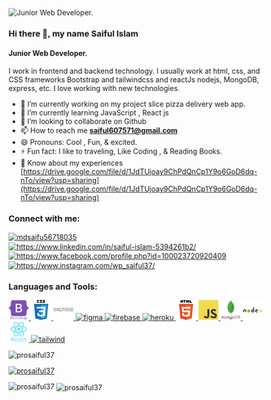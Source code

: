 ![Junior Web Developer.](https://media-exp1.licdn.com/dms/image/C4D16AQF3wFgV8F2v8g/profile-displaybackgroundimage-shrink_350_1400/0/1657024451799?e=1669248000&v=beta&t=X-1PbY0jNNho7QEN9xCkTocZZENZnXzDo9XZyZDEJDk)
### Hi there 👋, my name Saiful Islam
#### Junior Web Developer.

I work in frontend and backend technology. I usually work at html, css, and CSS frameworks Bootstrap and tailwindcss and reactJs nodejs, MongoDB, express, etc. I love working with new technologies.



- 🔭 I’m currently working on my project slice pizza delivery web app. 
- 🌱 I’m currently learning JavaScript , React js 
- 👯 I’m looking to collaborate on Github 
- 📫 How to reach me **saiful607571@gmail.com**
- 😄 Pronouns: Cool , Fun, & excited. 
- ⚡ Fun fact: I like to traveling, Like Coding , & Reading Books.
- 📄 Know about my experiences [https://drive.google.com/file/d/1JdTUjoay9ChPdQnCp1Y9o6GoD6dq-nTo/view?usp=sharing](https://drive.google.com/file/d/1JdTUjoay9ChPdQnCp1Y9o6GoD6dq-nTo/view?usp=sharing)


<h3 align="left">Connect with me:</h3>
<p align="left">
<a href="https://twitter.com/mdsaifu56718035" target="blank"><img align="center" src="https://raw.githubusercontent.com/rahuldkjain/github-profile-readme-generator/master/src/images/icons/Social/twitter.svg" alt="mdsaifu56718035" height="30" width="40" /></a>
<a href="https://linkedin.com/in/https://www.linkedin.com/in/saiful-islam-5394261b2/" target="blank"><img align="center" src="https://raw.githubusercontent.com/rahuldkjain/github-profile-readme-generator/master/src/images/icons/Social/linked-in-alt.svg" alt="https://www.linkedin.com/in/saiful-islam-5394261b2/" height="30" width="40" /></a>
<a href="https://fb.com/https://www.facebook.com/profile.php?id=100023720920409" target="blank"><img align="center" src="https://raw.githubusercontent.com/rahuldkjain/github-profile-readme-generator/master/src/images/icons/Social/facebook.svg" alt="https://www.facebook.com/profile.php?id=100023720920409" height="30" width="40" /></a>
<a href="https://instagram.com/https://www.instagram.com/wp_saiful37/" target="blank"><img align="center" src="https://raw.githubusercontent.com/rahuldkjain/github-profile-readme-generator/master/src/images/icons/Social/instagram.svg" alt="https://www.instagram.com/wp_saiful37/" height="30" width="40" /></a>
</p>



<h3 align="left">Languages and Tools:</h3>
<p align="left"> <a href="https://getbootstrap.com" target="_blank" rel="noreferrer"> <img src="https://raw.githubusercontent.com/devicons/devicon/master/icons/bootstrap/bootstrap-plain-wordmark.svg" alt="bootstrap" width="40" height="40"/> </a> <a href="https://www.w3schools.com/css/" target="_blank" rel="noreferrer"> <img src="https://raw.githubusercontent.com/devicons/devicon/master/icons/css3/css3-original-wordmark.svg" alt="css3" width="40" height="40"/> </a> <a href="https://expressjs.com" target="_blank" rel="noreferrer"> <img src="https://raw.githubusercontent.com/devicons/devicon/master/icons/express/express-original-wordmark.svg" alt="express" width="40" height="40"/> </a> <a href="https://www.figma.com/" target="_blank" rel="noreferrer"> <img src="https://www.vectorlogo.zone/logos/figma/figma-icon.svg" alt="figma" width="40" height="40"/> </a> <a href="https://firebase.google.com/" target="_blank" rel="noreferrer"> <img src="https://www.vectorlogo.zone/logos/firebase/firebase-icon.svg" alt="firebase" width="40" height="40"/> </a> <a href="https://heroku.com" target="_blank" rel="noreferrer"> <img src="https://www.vectorlogo.zone/logos/heroku/heroku-icon.svg" alt="heroku" width="40" height="40"/> </a> <a href="https://www.w3.org/html/" target="_blank" rel="noreferrer"> <img src="https://raw.githubusercontent.com/devicons/devicon/master/icons/html5/html5-original-wordmark.svg" alt="html5" width="40" height="40"/> </a> <a href="https://developer.mozilla.org/en-US/docs/Web/JavaScript" target="_blank" rel="noreferrer"> <img src="https://raw.githubusercontent.com/devicons/devicon/master/icons/javascript/javascript-original.svg" alt="javascript" width="40" height="40"/> </a> <a href="https://www.mongodb.com/" target="_blank" rel="noreferrer"> <img src="https://raw.githubusercontent.com/devicons/devicon/master/icons/mongodb/mongodb-original-wordmark.svg" alt="mongodb" width="40" height="40"/> </a> <a href="https://nodejs.org" target="_blank" rel="noreferrer"> <img src="https://raw.githubusercontent.com/devicons/devicon/master/icons/nodejs/nodejs-original-wordmark.svg" alt="nodejs" width="40" height="40"/> </a> <a href="https://reactjs.org/" target="_blank" rel="noreferrer"> <img src="https://raw.githubusercontent.com/devicons/devicon/master/icons/react/react-original-wordmark.svg" alt="react" width="40" height="40"/> </a> <a href="https://tailwindcss.com/" target="_blank" rel="noreferrer"> <img src="https://www.vectorlogo.zone/logos/tailwindcss/tailwindcss-icon.svg" alt="tailwind" width="40" height="40"/> </a> </p>

<p align="left"> <img src="https://komarev.com/ghpvc/?username=prosaiful37&label=Profile%20views&color=0e75b6&style=flat" alt="prosaiful37" /> </p>

<p align="left"> <a href="https://github.com/ryo-ma/github-profile-trophy"><img src="https://github-profile-trophy.vercel.app/?username=prosaiful37" alt="prosaiful37" /></a> </p>

<p><img align="left" src="https://github-readme-stats.vercel.app/api/top-langs?username=prosaiful37&show_icons=true&locale=en&layout=compact" alt="prosaiful37" /></p>

<p>&nbsp;<img align="center" src="https://github-readme-stats.vercel.app/api?username=prosaiful37&show_icons=true&locale=en" alt="prosaiful37" /></p>
